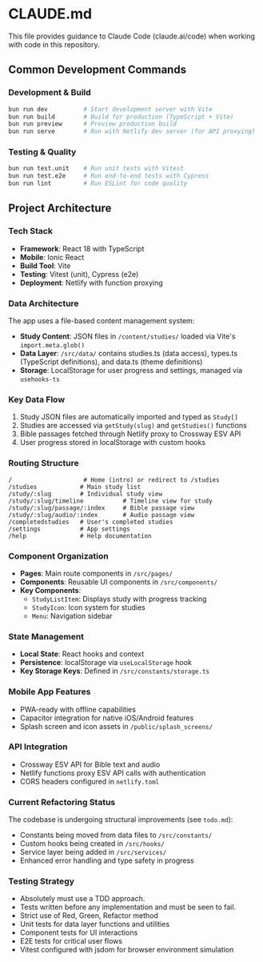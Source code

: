 # CLAUDE.md

This file provides guidance to Claude Code (claude.ai/code) when working with code in this repository.

## Common Development Commands

### Development & Build
```bash
bun run dev          # Start development server with Vite
bun run build        # Build for production (TypeScript + Vite)
bun run preview      # Preview production build
bun run serve        # Run with Netlify dev server (for API proxying)
```

### Testing & Quality
```bash
bun run test.unit    # Run unit tests with Vitest
bun run test.e2e     # Run end-to-end tests with Cypress
bun run lint         # Run ESLint for code quality
```

## Project Architecture

### Tech Stack
- **Framework**: React 18 with TypeScript
- **Mobile**: Ionic React
- **Build Tool**: Vite
- **Testing**: Vitest (unit), Cypress (e2e)
- **Deployment**: Netlify with function proxying

### Data Architecture
The app uses a file-based content management system:
- **Study Content**: JSON files in `/content/studies/` loaded via Vite's `import.meta.glob()`
- **Data Layer**: `/src/data/` contains studies.ts (data access), types.ts (TypeScript definitions), and data.ts (theme definitions)
- **Storage**: LocalStorage for user progress and settings, managed via `usehooks-ts`

### Key Data Flow
1. Study JSON files are automatically imported and typed as `Study[]`
2. Studies are accessed via `getStudy(slug)` and `getStudies()` functions
3. Bible passages fetched through Netlify proxy to Crossway ESV API
4. User progress stored in localStorage with custom hooks

### Routing Structure
```
/                    # Home (intro) or redirect to /studies
/studies            # Main study list
/study/:slug        # Individual study view
/study/:slug/timeline           # Timeline view for study
/study/:slug/passage/:index     # Bible passage view
/study/:slug/audio/:index       # Audio passage view
/completedstudies   # User's completed studies
/settings           # App settings
/help               # Help documentation
```

### Component Organization
- **Pages**: Main route components in `/src/pages/`
- **Components**: Reusable UI components in `/src/components/`
- **Key Components**: 
  - `StudyListItem`: Displays study with progress tracking
  - `StudyIcon`: Icon system for studies
  - `Menu`: Navigation sidebar

### State Management
- **Local State**: React hooks and context
- **Persistence**: localStorage via `useLocalStorage` hook
- **Key Storage Keys**: Defined in `/src/constants/storage.ts`

### Mobile App Features
- PWA-ready with offline capabilities
- Capacitor integration for native iOS/Android features
- Splash screen and icon assets in `/public/splash_screens/`

### API Integration
- Crossway ESV API for Bible text and audio
- Netlify functions proxy ESV API calls with authentication
- CORS headers configured in `netlify.toml`

### Current Refactoring Status
The codebase is undergoing structural improvements (see `todo.md`):
- Constants being moved from data files to `/src/constants/`
- Custom hooks being created in `/src/hooks/`
- Service layer being added in `/src/services/`
- Enhanced error handling and type safety in progress

### Testing Strategy
- Absolutely must use a TDD approach.
- Tests written before any implementation and must be seen to fail.
- Strict use of Red, Green, Refactor method
- Unit tests for data layer functions and utilities
- Component tests for UI interactions
- E2E tests for critical user flows
- Vitest configured with jsdom for browser environment simulation